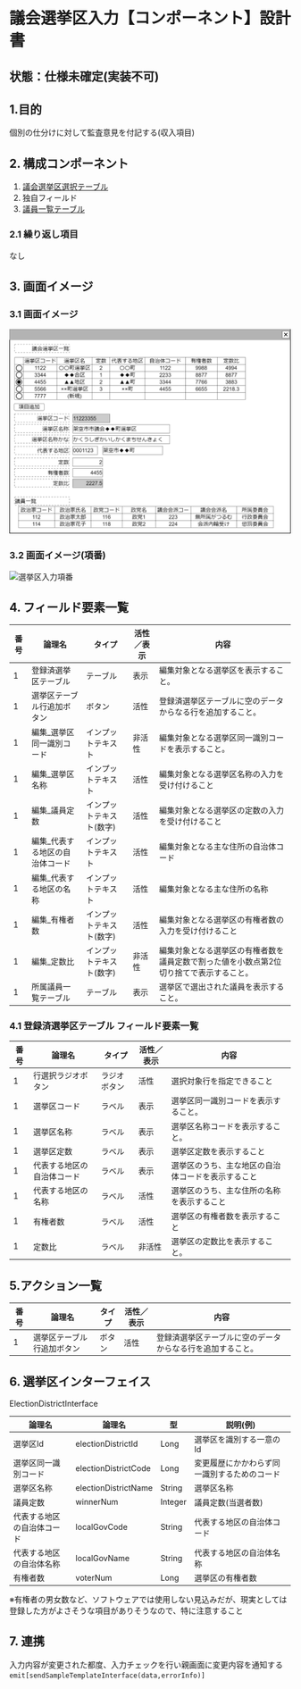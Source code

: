﻿# 議会選挙区入力【コンポーネント】設計書

## 状態：仕様未確定(実装不可)

## 1.目的

個別の仕分けに対して監査意見を付記する(収入項目)

## 2. 構成コンポーネント

1. [議会選挙区選択テーブル](../#)
2. 独自フィールド
3. [議員一覧テーブル](../#)

### 2.1 繰り返し項目

なし

## 3. 画面イメージ

### 3.1 画面イメージ

![選挙区入力](image/選挙区入力.drawio.png)

### 3.2 画面イメージ(項番)

![選挙区入力項番](image/選挙区入力項番.drawio.png)

## 4. フィールド要素一覧

| 番号 |             論理名              |          タイプ          | 活性／表示 |                                          内容                                           |
| ---- | ------------------------------- | ------------------------ | ---------- | --------------------------------------------------------------------------------------- |
| 1    | 登録済選挙区テーブル            | テーブル                 | 表示       | 編集対象となる選挙区を表示すること。                                                    |
| 1    | 選挙区テーブル行追加ボタン      | ボタン                   | 活性       | 登録済選挙区テーブルに空のデータからなる行を追加すること。                              |
| 1    | 編集_選挙区同一識別コード       | インプットテキスト       | 非活性     | 編集対象となる選挙区同一識別コードを表示すること。                                      |
| 1    | 編集_選挙区名称                 | インプットテキスト       | 活性       | 編集対象となる選挙区名称の入力を受け付けること                                          |
| 1    | 編集_議員定数                   | インプットテキスト(数字) | 活性       | 編集対象となる選挙区の定数の入力を受け付けること                                        |
| 1    | 編集_代表する地区の自治体コード | インプットテキスト       | 活性       | 編集対象となる主な住所の自治体コード                                                    |
| 1    | 編集_代表する地区の名称         | インプットテキスト       | 活性       | 編集対象となる主な住所の名称                                                            |
| 1    | 編集_有権者数                   | インプットテキスト(数字) | 活性       | 編集対象となる選挙区の有権者数の入力を受け付けること                                    |
| 1    | 編集_定数比                     | インプットテキスト(数字) | 非活性     | 編集対象となる選挙区の有権者数を議員定数で割った値を小数点第2位切り捨てで表示すること。 |
| 1    | 所属議員一覧テーブル            | テーブル                 | 表示       | 選挙区で選出された議員を表示すること。                                                  |

### 4.1 登録済選挙区テーブル フィールド要素一覧

| 番号 |           論理名           |    タイプ    | 活性／表示 |                        内容                        |
| ---- | -------------------------- | ------------ | ---------- | -------------------------------------------------- |
| 1    | 行選択ラジオボタン         | ラジオボタン | 活性       | 選択対象行を指定できること                         |
| 1    | 選挙区コード               | ラベル       | 表示       | 選挙区同一識別コードを表示すること。               |
| 1    | 選挙区名称                 | ラベル       | 表示       | 選挙区名称コードを表示すること。                   |
| 1    | 選挙区定数                 | ラベル       | 表示       | 選挙区定数を表示すること                           |
| 1    | 代表する地区の自治体コード | ラベル       | 表示       | 選挙区のうち、主な地区の自治体コードを表示すること |
| 1    | 代表する地区の名称         | ラベル       | 活性       | 選挙区のうち、主な住所の名称を表示すること         |
| 1    | 有権者数                   | ラベル       | 活性       | 選挙区の有権者数を表示すること                     |
| 1    | 定数比                     | ラベル       | 非活性     | 選挙区の定数比を表示すること。                     |

## 5.アクション一覧

| 番号 |           論理名           | タイプ | 活性／表示 |                            内容                            |
| ---- | -------------------------- | ------ | ---------- | ---------------------------------------------------------- |
| 1    | 選挙区テーブル行追加ボタン | ボタン | 活性       | 登録済選挙区テーブルに空のデータからなる行を追加すること。 |

## 6. 選挙区インターフェイス

ElectionDistrictInterface

 |           論理名           |        論理名        |   型    |                   説明(例)                   |
 | -------------------------- | -------------------- | ------- | -------------------------------------------- |
 | 選挙区Id                   | electionDistrictId   | Long    | 選挙区を識別する一意のId                     |
 | 選挙区同一識別コード       | electionDistrictCode | Long    | 変更履歴にかかわらず同一識別するためのコード |
 | 選挙区名称                 | electionDistrictName | String    | 選挙区名称                                   |
 | 議員定数                   | winnerNum            | Integer | 議員定数(当選者数)                           |
 | 代表する地区の自治体コード | localGovCode         | String  | 代表する地区の自治体コード                   |
 | 代表する地区の自治体名称   | localGovName         | String  | 代表する地区の自治体名称                     |
 | 有権者数                   | voterNum             | Long    | 選挙区の有権者数                             |

※有権者の男女数など、ソフトウェアでは使用しない見込みだが、現実としては登録した方がよさそうな項目がありそうなので、特に注意すること

## 7. 連携

入力内容が変更された都度、入力チェックを行い親画面に変更内容を通知する`emit[sendSampleTemplateInterface(data,errorInfo)]`
